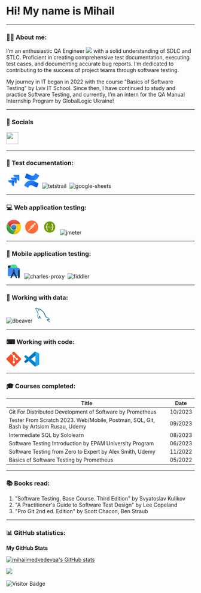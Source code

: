 # Hi! My name is Mihail

---

### :man_technologist: About me:

I’m an enthusiastic QA Engineer <img src="https://media.giphy.com/media/WUlplcMpOCEmTGBtBW/giphy.gif" width="30px"> with a solid understanding of SDLC and STLC. Proficient in creating comprehensive test documentation, executing test cases, and documenting accurate bug reports. I’m dedicated to contributing to the success of project teams through software testing.

My journey in IT began in 2022 with the course "Basics of Software Testing" by Lviv IT School. Since then, I have continued to study and practice Software Testing, and currently, I’m an intern for the QA Manual Internship Program by GlobalLogic Ukraine!

---

### 🤝 Socials
             	 
<p align="left"> <a href="https://www.linkedin.com/in/mihailmedvedevqa" target="_blank" rel="noreferrer"> <picture> <source media="(prefers-color-scheme: dark)" srcset="https://raw.githubusercontent.com/danielcranney/readme-generator/main/public/icons/socials/linkedin-dark.svg" /> <source media="(prefers-color-scheme: light)" srcset="https://raw.githubusercontent.com/danielcranney/readme-generator/main/public/icons/socials/linkedin.svg" /> <img src="https://raw.githubusercontent.com/danielcranney/readme-generator/main/public/icons/socials/linkedin.svg" width="32" height="32" /> </picture> </a></p>
 
---             	 

### 📒 Test documentation:

<div>
  <img src="https://github.com/devicons/devicon/blob/master/icons/jira/jira-original.svg" title="jira" alt="jira" width="40" height="40"/>&nbsp;
  <img src="https://github.com/devicons/devicon/blob/master/icons/confluence/confluence-original.svg" title="confluence" alt="confluence" width="40" height="40"/>&nbsp;
  <img src="https://codahosted.io/packs/21236/unversioned/assets/LOGO/ba1091c59bab89cd2fd0f289622731fe16113d7b00905abe64759c313a4b73b76c1b0426076ed76cb74752234c734131df46992d5b8b48fc13e264240e4f7119f736cfeb64df36ded54b5cbf6198b9cadedf18dd0cac5c7dbcd16e6336c29363cd1292ba" title="testrail" alt="tetstrail" width="40" height="40"/>&nbsp
  <img src="https://upload.wikimedia.org/wikipedia/commons/3/30/Google_Sheets_logo_%282014-2020%29.svg" title="google-sheets" alt="google-sheets" width="40" height="40"/>&nbsp;
</div>

---

### 💻 Web application testing:

<div>
  <img src="https://github.com/devicons/devicon/blob/master/icons/chrome/chrome-original.svg" title="chromedevtools" alt="chromedevtools" width="40" height="40"/>&nbsp;
  <img src="https://github.com/vscode-icons/vscode-icons/blob/master/icons/file_type_postman.svg" title="postman" alt="postman" width="40" height="40"/>&nbsp;
  <img src="https://github.com/vscode-icons/vscode-icons/blob/master/icons/file_type_swagger.svg" title="swagger" alt="swagger" width="40" height="40"/>&nbsp;
  <img src="https://jmeter.apache.org/images/jmeter_square.svg" title="jmeter" alt="jmeter" width="40" height="40"/>&nbsp;
</div>

---

### 📱 Mobile application testing:

<div>
  <img src="https://github.com/devicons/devicon/blob/master/icons/androidstudio/androidstudio-original.svg" title="android-studio" alt="android-studio" width="40" height="40"/>&nbsp;
  <img src="https://cdn.icon-icons.com/icons2/3053/PNG/512/charles_proxy_macos_bigsur_icon_190302.png" title="charles-proxy" alt="charles-proxy" width="40" height="40"/>&nbsp;
  <img src="https://www.megaleechers.com/storage/Fiddler-Everywhere-Icon.png" title="fiddler" alt="fiddler" width="40" height="40"/>&nbsp;
</div>

---

### 💾 Working with data:

<div>
  <img src="https://upload.wikimedia.org/wikipedia/commons/b/b5/DBeaver_logo.svg" title="dbeaver" alt="dbeaver" width="40" height="40"/>&nbsp;
  <img src="https://github.com/devicons/devicon/blob/master/icons/mysql/mysql-original.svg" title="mysql" alt="mysql" width="40" height="40"/>&nbsp;
<div>

---

### ⌨ Working with code:

<div>
  <img src="https://github.com/devicons/devicon/blob/master/icons/git/git-original.svg" title="git" alt="git" width="40" height="40"/>&nbsp;
  <img src="https://github.com/devicons/devicon/blob/master/icons/vscode/vscode-original.svg" title="vscode" alt="vscode" width="40" height="40"/>&nbsp;
<div>

---

### 🎓 Courses completed:

|Title                                                                                                               	   |  Date   |
| -----------------------------------------------------------------------------------------------------------------------| :-----: |
| Git For Distributed Development of Software by Prometheus     	                                                       | 10/2023 |
| Tester From Scratch 2023. Web/Mobile, Postman, SQL, Git, Bash by Artsiom Rusau, Udemy                              	   | 09/2023 |
| Intermediate SQL by Sololearn                                                                                      	   | 08/2023 |                                                                              	  
| Software Testing Introduction by EPAM University Program                                                           	   | 06/2023 |
| Software Testing from Zero to Expert by Alex Smith, Udemy                                                          	   | 11/2022 |
| Basics of Software Testing by Prometheus                                                                          	   | 05/2022 |

---

### 📚 Books read:
1. "Software Testing. Base Course. Third Edition" by Svyatoslav Kulikov
2. "A Practitioner's Guide to Software Test Design" by Lee Copeland
3. "Pro Git 2nd ed. Edition" by Scott Chacon, Ben Straub

---

### 📊 GitHub statistics:

<b>My GitHub Stats</b>

<a href="http://www.github.com/mihailmedvedevqa"><img src="https://github-readme-stats.vercel.app/api?username=mihailmedvedevqa&show_icons=true&hide=&title_color=0891b2&text_color=ffffff&icon_color=0891b2&bg_color=1c1917&hide_border=true&show_icons=true" alt="mihailmedvedevqa's GitHub stats" /></a>

<a href="http://www.github.com/mihailmedvedevqa"><img src="https://github-readme-streak-stats.herokuapp.com/?user=mihailmedvedevqa&stroke=ffffff&background=1c1917&ring=0891b2&fire=0891b2&currStreakNum=ffffff&currStreakLabel=0891b2&sideNums=ffffff&sideLabels=ffffff&dates=ffffff&hide_border=true" /></a>

![Visitor Badge](https://visitor-badge.laobi.icu/badge?page_id=mihailmedvedevqa)
